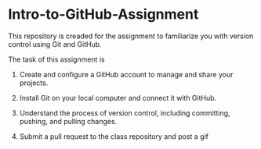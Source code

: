 # Intro-to-GitHub-Assignment
This repository is creaded for the assignment to familiarize you with version control using Git and GitHub.

The task of this assignment is 
1. Create and configure a GitHub account to manage and share your projects.

2. Install Git on your local computer and connect it with GitHub.

3. Understand the process of version control, including committing, pushing, and pulling changes.

4. Submit a pull request to the class repository and post a gif